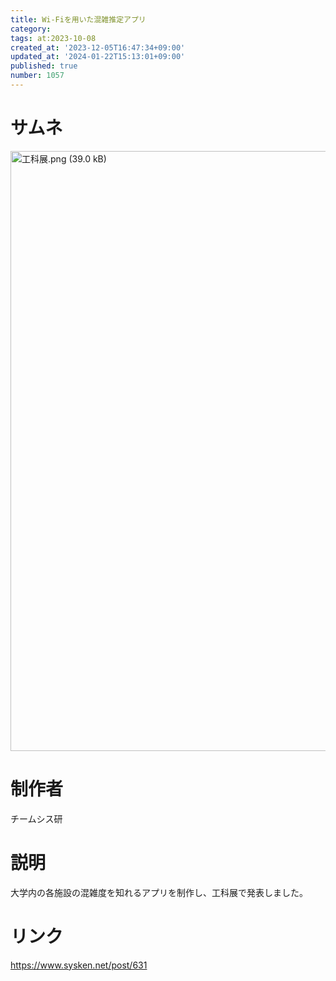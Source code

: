 ```yaml
---
title: Wi-Fiを用いた混雑推定アプリ
category:
tags: at:2023-10-08
created_at: '2023-12-05T16:47:34+09:00'
updated_at: '2024-01-22T15:13:01+09:00'
published: true
number: 1057
---
```


# サムネ
<img width="960" alt="工科展.png (39.0 kB)" src="/img/markdown/1057/e2707c12-e501-419b-ac59-370ed8a52980.webp">

# 制作者
チームシス研

# 説明
大学内の各施設の混雑度を知れるアプリを制作し、工科展で発表しました。

# リンク
https://www.sysken.net/post/631

